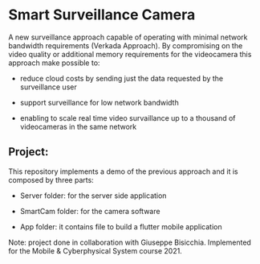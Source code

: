 # Smart Surveillance Camera

A new surveillance approach capable of operating with minimal network bandwidth requirements (Verkada Approach).
By compromising on the video quality or additional memory requirements for the videocamera this approach make possible to:

- reduce cloud costs by sending just the data requested by the surveillance user

- support surveillance for low network bandwidth

- enabling to scale real time video survaillance up to a thousand of videocameras in the same network

## Project:

This repository implements a demo of the previous approach and it is composed by three parts:

- Server folder: for the server side application

- SmartCam folder: for the camera software

- App folder: it contains file to build a flutter mobile application

Note: project done in collaboration with Giuseppe Bisicchia. Implemented for the Mobile & Cyberphysical System course 2021.
